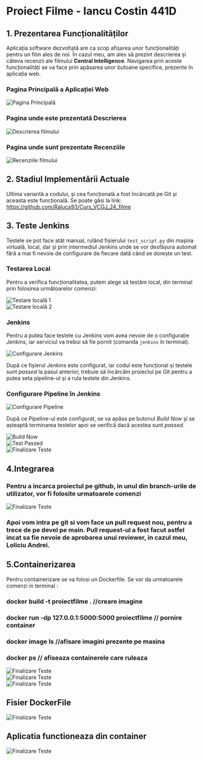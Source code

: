 <!DOCTYPE html>
<html lang="en">
<head>
    <meta charset="UTF-8">
</head>
<body>

<h1>Proiect Filme - Iancu Costin 441D</h1>

<h2>1. Prezentarea Funcționalităților</h2>

<p>Aplicația software dezvoltată are ca scop afișarea unor funcționalități pentru un film ales de noi. În cazul meu, am ales să prezint descrierea și câteva recenzii ale filmului <strong>Central Intelligence</strong>. Navigarea prin aceste funcționalități se va face prin apăsarea unor butoane specifice, prezente în aplicația web.</p>

<h3>Pagina Principală a Aplicației Web</h3>
    <img src="https://i.imgur.com/TSrkYfu.png" alt="Pagina Principală">

<h3>Pagina unde este prezentată Descrierea</h3>
<div class="screenshot">
    <img src="https://i.imgur.com/RCqqZk7.png" alt="Descrierea filmului">
</div>

<h3>Pagina unde sunt prezentate Recenziile</h3>
<div class="screenshot">
    <img src="https://i.imgur.com/0rJ8B4Q.png" alt="Recenziile filmului">
</div>

<h2>2. Stadiul Implementării Actuale</h2>

<p>Ultima variantă a codului, și cea funcțională a fost încărcată pe Git și aceasta este funcțională. Se poate găsi la link: <a href="https://github.com/Raluca93/Curs_VCGJ_24_filme">https://github.com/Raluca93/Curs_VCGJ_24_filme</a></p>

<h2>3. Teste Jenkins</h2>

<p>Testele se pot face atât manual, rulând fișierului <code>test_script.py</code> din mașina virtuală, local, dar și prin intermediul Jenkins unde se vor desfășura automat fără a mai fi nevoie de configurare de fiecare dată când se dorește un test.</p>

<h3>Testarea Local</h3>
<p>Pentru a verifica funcționalitatea, putem alege să testăm local, din terminal prin folosirea următoarelor comenzi:</p>
<div class="screenshot">
    <img src="https://i.imgur.com/bY3c2E0.png" alt="Testare locală 1">
</div>
<div class="screenshot">
    <img src="https://i.imgur.com/2FjXfxa.png" alt="Testare locală 2">
</div>

<h3>Jenkins</h3>
<p>Pentru a putea face testele cu Jenkins vom avea nevoie de o configurație Jenkins, iar serviciul va trebui să fie pornit (comanda <code>jenkins</code> în terminal).</p>

<div class="screenshot">
    <img src="https://i.imgur.com/NlcxcHE.png" alt="Configurare Jenkins">
</div>

<p>După ce fișierul Jenkins este configurat, iar codul este funcțional și testele sunt <em>passed</em> la pasul anterior, trebuie să încărcăm proiectul pe Git pentru a putea seta pipeline-ul și a rula testele din Jenkins.</p>

<h3>Configurare Pipeline în Jenkins</h3>
<div class="screenshot">
    <img src="https://i.imgur.com/CruVsFK.png" alt="Configurare Pipeline">
</div>

<p>După ce Pipeline-ul este configurat, se va apăsa pe butonul <em>Build Now</em> și se așteaptă terminarea testelor apoi se verifică dacă acestea sunt <em>passed</em>.</p>

<div class="screenshot">
    <img src="https://i.imgur.com/HIKhmOa.png" alt="Build Now">
</div>
<div class="screenshot">
    <img src="https://i.imgur.com/UiYl6sk.png" alt="Test Passed">
</div>
<div class="screenshot">
    <img src="https://i.imgur.com/l7kXzlH.png" alt="Finalizare Teste">
</div>
<h2>4.Integrarea</h2>
<h3>Pentru a incarca proiectul pe github, in unul din branch-urile de utilizator, vor fi folosite urmatoarele comenzi</h3>
<div class="screenshot">
    <img src="https://i.imgur.com/FfB02ch.png" alt="Finalizare Teste">
</div>
<h3>Apoi vom intra pe git si vom face un pull request nou, pentru a trece de pe devel pe main. Pull request-ul a fost facut astfel incat sa fie nevoie de aprobarea unui reviewer, in cazul meu, Loliciu Andrei.</h3>
<h2>5.Containerizarea</h2>
Pentru containerizare se va folosi un Dockerfile. Se vor da urmatoarele comenzi in terminal :
<h3>docker build -t proiectfilme . //creare imagine</h3>
<h3>docker run -dp 127.0.0.1:5000:5000 proiectfilme // pornire container</h3>
<h3>docker image ls //afisare imagini prezente pe masina</h3>
<h3>docker ps // afiseaza containerele care ruleaza</h3>
<div class="screenshot">
    <img src="https://i.imgur.com/CiMd7Ck.png" alt="Finalizare Teste">
</div>
<div class="screenshot">
    <img src="https://i.imgur.com/ZVokln8.png" alt="Finalizare Teste">
</div>
<div class="screenshot">
    <img src="https://i.imgur.com/599SSQd.png" alt="Finalizare Teste">
</div>
<h2>Fisier DockerFile</h2>
<div class="screenshot">
    <img src="https://i.imgur.com/QLnLSxY.png" alt="Finalizare Teste">
</div>
<h2></h2>
<h2>Aplicatia functioneaza din container</h2>
<div class="screenshot">
    <img src="https://i.imgur.com/L1jVhkf.png" alt="Finalizare Teste">
</div>
